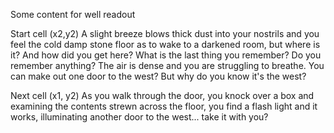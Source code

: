 Some content for well readout



Start cell (x2,y2)
  A slight breeze blows thick dust into your nostrils and you feel the cold damp stone floor as to wake to a darkened room, but where is it?  And how did you get here?  What is the last thing you remember? Do you remember anything?  The air is dense and you are struggling to breathe.  You can make out one door to the west? But why do you know it's the west?

Next cell (x1, y2)
  As you walk through the door, you knock over a box and examining the contents strewn across the floor, you find a flash light and it works, illuminating another door to the west... take it with you?
